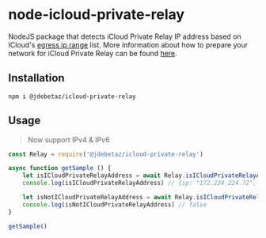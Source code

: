 # node-icloud-private-relay

NodeJS package that detects iCloud Private Relay IP address based on ICloud's [egress ip range](https://mask-api.icloud.com/egress-ip-ranges.csv) list. More information about how to prepare your network for iCloud Private Relay can be found [here](https://developer.icloud.com/support/prepare-your-network-for-icloud-private-relay/).

## Installation
```
npm i @jdebetaz/icloud-private-relay
```

## Usage

> Now support IPv4 & IPv6

```js
const Relay = require('@jdebetaz/icloud-private-relay')

async function getSample () {
    let isICloudPrivateRelayAddress = await Relay.isICloudPrivateRelayAddress("172.224.224.72")
    console.log(isICloudPrivateRelayAddress) // {ip: "172.224.224.72", countryCode: "GB", language: "GB-EN", location: "Birmingham"}

    let isNotICloudPrivateRelayAddress = await Relay.isICloudPrivateRelayAddress("192.168.1.1")
    console.log(isNotICloudPrivateRelayAddress) // false
}

getSample()
```
